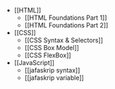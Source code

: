 - [[HTML]]
	- [[HTML Foundations Part 1]]
	- [[HTML Foundations Part 2]]
- [[CSS]]
	- [[CSS Syntax & Selectors]]
	- [[CSS Box Model]]
	- [[CSS FlexBox]]
- [[JavaScript]]
	- [[jafaskrip syntax]]
	- [[jafaskrip variable]]